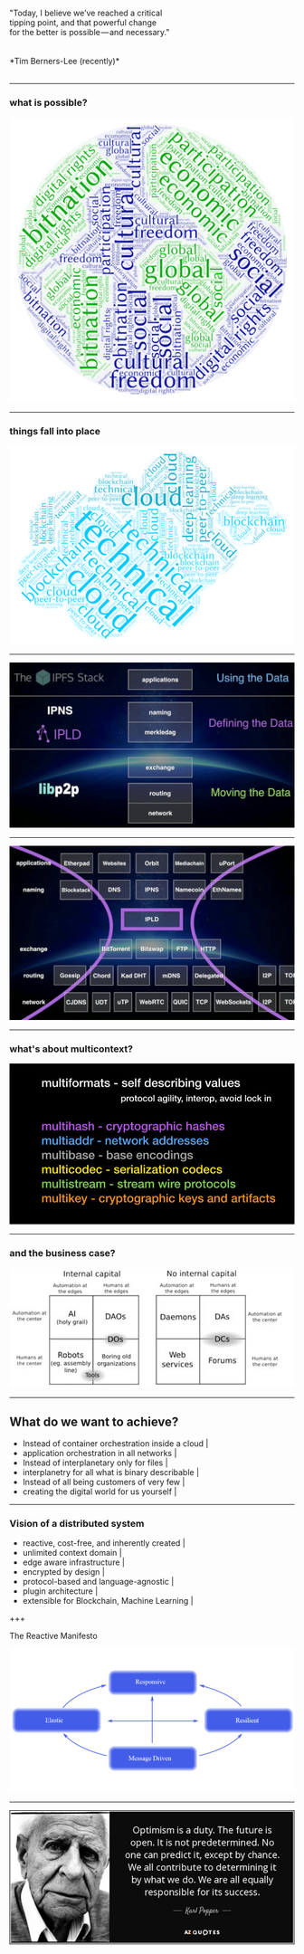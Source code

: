 
<br>
"Today, I believe we’ve reached a critical 
<br> tipping point, and that powerful change 
<br>for the better is possible — and necessary."
<br>
<br>
<br>
*Tim Berners-Lee (recently)*
<br>
<br>



---

### what is possible?

![WordCloud socioeconomics](assets/image/wc_socioeconomics.png)

---

### things fall into place

![WordCloud technical](assets/image/wc_technical.png)

---

![IPFS Stack](assets/image/ipfs-stack.jpg)

---

![IPFS Waist](assets/image/ipfs-thin-waist.jpg)

---

### what's about multicontext?

![IPFS Multiformats](assets/image/ipfs-multiformats.jpg)

---




### and the business case?

![WordCloud technical](assets/image/dao-quadrants.jpg)

---

## What do we want to achieve?

- Instead of container orchestration inside a cloud |
- application orchestration in all networks |
- Instead of interplanetary only for files |
- interplanetry for all what is binary describable |
- Instead of all being customers of very few |
- creating the digital world for us yourself |

---

### Vision of a distributed system

- reactive, cost-free, and inherently created |
- unlimited context domain |
- edge aware infrastructure |
- encrypted by design |
- protocol-based and language-agnostic |
- plugin architecture |
- extensible for Blockchain, Machine Learning |

+++

The Reactive Manifesto

![The Reactive Manifesto](assets/image/reactive-manifesto.png)

---

![optimism is a duty](assets/image/quote-optimism-is-a-duty-the-future-is-open-it-is-not-predetermined-no-one-can-predict-it-karl-popper-146-31-11.jpg)

